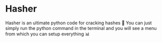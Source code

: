 # Hasher
Hasher is an ultimate python code for cracking hashes 🚀
You can just simply run the python command in the terminal and you will see a menu from which you can setup everything 📊
